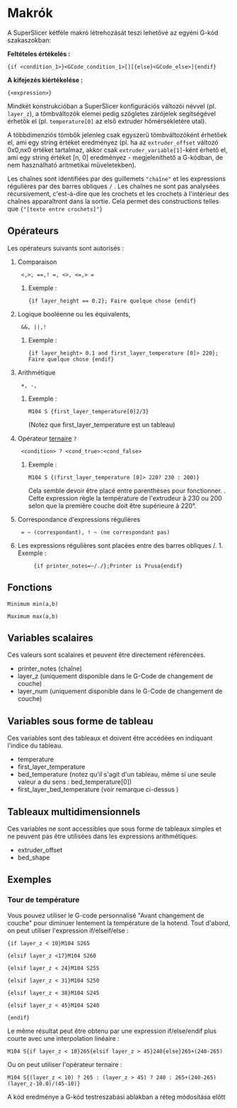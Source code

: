 # Makrók

A SuperSlicer kétféle makró létrehozását teszi lehetővé az egyéni G-kód szakaszokban:  

**Feltételes értékelés :**

```text
{if <condition_1>}<GCode_condition_1>[][{else}<GCode_else>]{endif}
```

**A kifejezés kiértékelése :**

```text
{<expression>}
```

Mindkét konstrukcióban a SuperSlicer konfigurációs változói névvel \(pl. `layer_z`\), a tömbváltozók elemei pedig szögletes zárójelek segítségével érhetők el \(pl. `temperature[0]` az első extruder hőmérsékletére utal\).

A többdimenziós tömbök jelenleg csak egyszerű tömbváltozóként érhetőek el, ami egy string értéket eredményez \(pl. ha az `extruder_offset` változó 0x0,nx0 értéket tartalmaz, akkor csak `extruder_variable[1]`-ként érhető el, ami egy string értéket \[n, 0\] eredményez - megjeleníthető a G-kódban, de nem használható aritmetikai műveletekben\).

Les chaînes sont identifiées par des guillemets `"chaîne"` et les expressions régulières par des barres obliques `/` . Les chaînes ne sont pas analysées récursivement, c'est-à-dire que les crochets et les crochets à l'intérieur des chaînes apparaîtront dans la sortie. Cela permet des constructions telles que `{"[texte entre crochets]"}`

## Opérateurs

Les opérateurs suivants sont autorisés :

1. Comparaison

   ```text
    <,>, ==,! =, <>, <=,> =
   ```

   1. Exemple :

      `{if layer_height == 0.2}; Faire quelque chose {endif}`

2. Logique booléenne ou les équivalents,

   ```text
    &&, ||,!
   ```

   1. Exemple :

      `{if layer_height> 0.1 and first_layer_temperature [0]> 220}; Faire quelque chose {endif}`

3. Arithmétique

   ```text
    +, -, 
   ```

   1. Exemple :

      `M104 S {first_layer_temperature[0]2/3}`

      \(Notez que first\_layer\_temperature est un tableau\)

4. Opérateur [ternaire](https://fr.wikipedia.org/wiki/Op%C3%A9ration_ternaire#:~:text=En%20informatique%2C%20un%20op%C3%A9rateur%20ternaire,qui%20d%C3%A9finit%20une%20expression%20conditionnelle.) `?`

   ```text
    <condition> ? <cond_true>:<cond_false>
   ```

   1. Exemple :

      `M104 S {(first_layer_temperature [0]> 220? 230 : 200)}`

      Cela semble devoir être placé entre parenthèses pour fonctionner. . Cette expression règle la température de l'extrudeur à 230 ou 200 selon que la première couche doit être supérieure à 220°.

5. Correspondance d'expressions régulières

   ```text
    = ~ (correspondant), ! ~ (ne correspondant pas)
   ```

6. Les expressions régulières sont placées entre des barres obliques /. 1. Exemple :

   ```text
        {if printer_notes=~/./};Printer is Prusa{endif}
   ```

## Fonctions

```text
Minimum min(a,b)

Maximum max(a,b)
```

## Variables scalaires

Ces valeurs sont scalaires et peuvent être directement référencées.

* printer\_notes \(chaîne\)
* layer\_z \(uniquement disponible dans le G-Code de changement de couche\)
* layer\_num \(uniquement disponible dans le G-Code de changement de couche\)

## Variables sous forme de tableau

Ces variables sont des tableaux et doivent être accédées en indiquant l'indice du tableau.

* temperature
* first\_layer\_temperature
* bed\_temperature \(notez qu'il s'agit d'un tableau, même si une seule valeur a du sens : bed\_temperature\[0\]\)
* first\_layer\_bed\_temperature \(voir remarque ci-dessus \)

## Tableaux multidimensionnels

Ces variables ne sont accessibles que sous forme de tableaux simples et ne peuvent pas être utilisées dans les expressions arithmétiques.

* extruder\_offset
* bed\_shape

## Exemples

### Tour de température

Vous pouvez utiliser le G-code personnalisé "Avant changement de couche" pour diminuer lentement la température de la hotend. Tout d'abord, on peut utiliser l'expression if/elseif/else :

```text
{if layer_z < 10}M104 S265

{elsif layer_z <17}M104 S260

{elsif layer_z < 24}M104 S255

{elsif layer_z < 31}M104 S250

{elsif layer_z < 38}M104 S245

{elsif layer_z < 45}M104 S240

{endif}
```

Le même résultat peut être obtenu par une expression if/else/endif plus courte avec une interpolation linéaire :

```text
M104 S{if layer_z < 10}265{elsif layer_z > 45}240{else}265+(240-265)
```

Ou on peut utiliser l'opérateur ternaire :

```text
M104 S{(layer_z < 10) ? 265 : (layer_z > 45) ? 240 : 265+(240-265)(layer_z-10.0)/(45-10)}
```

A kód eredménye a G-kód testreszabási ablakban a réteg módosítása előtt

